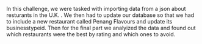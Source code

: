 In this challenge, we were tasked with importing data from a json about resturants in the U.K. . 
We then had to update our database so that we had to include a new restaurant called Penang Flavours and update its businesstypeid.
Then for the final part we analyized the data and found out which restaurants were the best by rating and which ones to avoid. 
